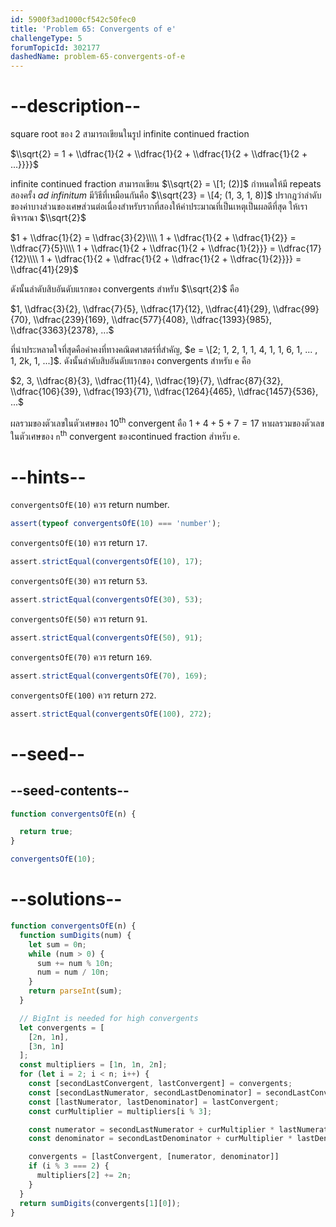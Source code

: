```yaml
---
id: 5900f3ad1000cf542c50fec0
title: 'Problem 65: Convergents of e'
challengeType: 5
forumTopicId: 302177
dashedName: problem-65-convergents-of-e
---
```


# --description--

square root ของ 2 สามารถเขียนในรูป infinite continued fraction

$\\sqrt{2} = 1 + \\dfrac{1}{2 + \\dfrac{1}{2 + \\dfrac{1}{2 + \\dfrac{1}{2 + ...}}}}$

infinite continued fraction สามารถเขียน $\\sqrt{2} = \[1; (2)]$ กำหนดให้มี repeats สองครั้ง *ad infinitum* มีวิธีที่เหมือนกันคือ $\\sqrt{23} = \[4; (1, 3, 1, 8)]$ ปรากฎว่าลำดับของค่าบางส่วนของเศษส่วนต่อเนื่องสำหรับรากที่สองให้ค่าประมาณที่เป็นเหตุเป็นผลดีที่สุด ให้เราพิจารณา $\\sqrt{2}$

$1 + \\dfrac{1}{2} = \\dfrac{3}{2}\\\\ 1 + \\dfrac{1}{2 + \\dfrac{1}{2}} = \\dfrac{7}{5}\\\\ 1 + \\dfrac{1}{2 + \\dfrac{1}{2 + \\dfrac{1}{2}}} = \\dfrac{17}{12}\\\\ 1 + \\dfrac{1}{2 + \\dfrac{1}{2 + \\dfrac{1}{2 + \\dfrac{1}{2}}}} = \\dfrac{41}{29}$

ดังนั้นลำดับสิบอันดับแรกของ convergents สำหรับ $\\sqrt{2}$ คือ

$1, \\dfrac{3}{2}, \\dfrac{7}{5}, \\dfrac{17}{12}, \\dfrac{41}{29}, \\dfrac{99}{70}, \\dfrac{239}{169}, \\dfrac{577}{408}, \\dfrac{1393}{985}, \\dfrac{3363}{2378}, ...$

ที่น่าประหลาดใจที่สุดคือค่าคงที่ทางคณิตศาสตร์ที่สำคัญ, $e = \[2; 1, 2, 1, 1, 4, 1, 1, 6, 1, ... , 1, 2k, 1, ...]$. ดังนั้นลำดับสิบอันดับแรกของ convergents สำหรับ `e` คือ

$2, 3, \\dfrac{8}{3}, \\dfrac{11}{4}, \\dfrac{19}{7}, \\dfrac{87}{32}, \\dfrac{106}{39}, \\dfrac{193}{71}, \\dfrac{1264}{465}, \\dfrac{1457}{536}, ...$

ผลรวมของตัวเลขในตัวเศษของ 10<sup>th</sup> convergent คือ $1 + 4 + 5 + 7 = 17$
หาผลรวมของตัวเลขในตัวเศษของ `n`<sup>th</sup> convergent ของcontinued fraction สำหรับ `e`.

# --hints--

`convergentsOfE(10)` ควร return number.

```js
assert(typeof convergentsOfE(10) === 'number');
```

`convergentsOfE(10)` ควร return `17`.

```js
assert.strictEqual(convergentsOfE(10), 17);
```

`convergentsOfE(30)` ควร return `53`.

```js
assert.strictEqual(convergentsOfE(30), 53);
```

`convergentsOfE(50)` ควร return `91`.

```js
assert.strictEqual(convergentsOfE(50), 91);
```

`convergentsOfE(70)` ควร return `169`.

```js
assert.strictEqual(convergentsOfE(70), 169);
```

`convergentsOfE(100)` ควร return `272`.

```js
assert.strictEqual(convergentsOfE(100), 272);
```

# --seed--

## --seed-contents--

```js
function convergentsOfE(n) {

  return true;
}

convergentsOfE(10);
```

# --solutions--

```js
function convergentsOfE(n) {
  function sumDigits(num) {
    let sum = 0n;
    while (num > 0) {
      sum += num % 10n;
      num = num / 10n;
    }
    return parseInt(sum);
  }

  // BigInt is needed for high convergents
  let convergents = [
    [2n, 1n],
    [3n, 1n]
  ];
  const multipliers = [1n, 1n, 2n];
  for (let i = 2; i < n; i++) {
    const [secondLastConvergent, lastConvergent] = convergents;
    const [secondLastNumerator, secondLastDenominator] = secondLastConvergent;
    const [lastNumerator, lastDenominator] = lastConvergent;
    const curMultiplier = multipliers[i % 3];

    const numerator = secondLastNumerator + curMultiplier * lastNumerator;
    const denominator = secondLastDenominator + curMultiplier * lastDenominator;

    convergents = [lastConvergent, [numerator, denominator]]
    if (i % 3 === 2) {
      multipliers[2] += 2n;
    }
  }
  return sumDigits(convergents[1][0]);
}
```
